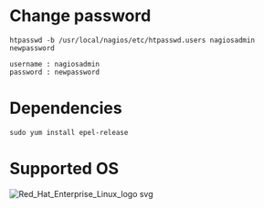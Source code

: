 
# Change password 

```
htpasswd -b /usr/local/nagios/etc/htpasswd.users nagiosadmin newpassword
```
```
username : nagiosadmin 
password : newpassword 
```

# Dependencies

```
sudo yum install epel-release 
```
# Supported OS 

![Red_Hat_Enterprise_Linux_logo svg](https://github.com/shashank355/Nagios_Install_Script/assets/47427355/750eb9f3-83f8-4487-95ed-2cd55e05b8a7)


